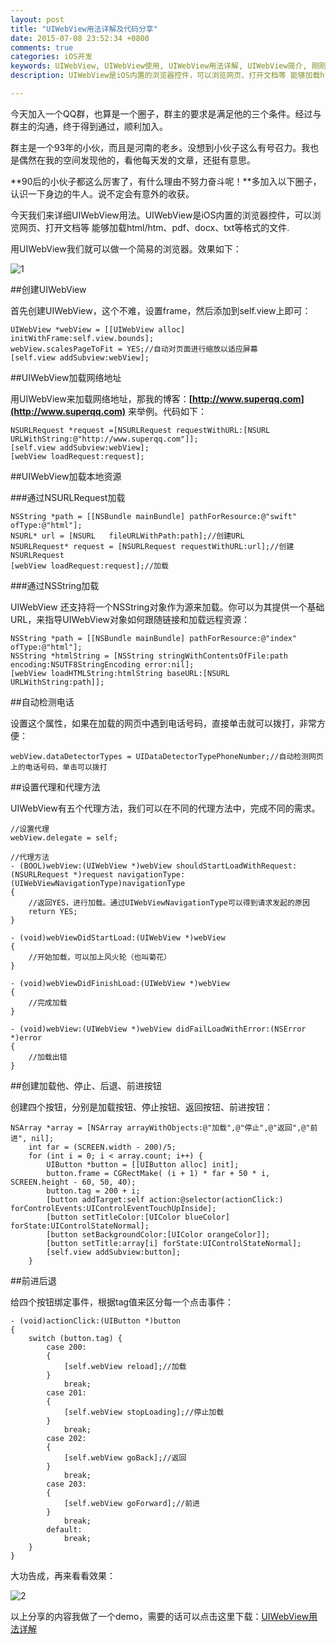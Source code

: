 ```yaml
---
layout: post
title: "UIWebView用法详解及代码分享"
date: 2015-07-08 23:52:34 +0800
comments: true
categories: iOS开发
keywords: UIWebView, UIWebView使用, UIWebView用法详解, UIWebView简介, 刚刚在线
description: UIWebView是iOS内置的浏览器控件，可以浏览网页、打开文档等 能够加载html/htm、pdf、docx、txt等格式的文件.

---
```


今天加入一个QQ群，也算是一个圈子，群主的要求是满足他的三个条件。经过与群主的沟通，终于得到通过，顺利加入。

群主是一个93年的小伙，而且是河南的老乡。没想到小伙子这么有号召力。我也是偶然在我的空间发现他的，看他每天发的文章，还挺有意思。

**90后的小伙子都这么厉害了，有什么理由不努力奋斗呢！**多加入以下圈子，认识一下身边的牛人。说不定会有意外的收获。

今天我们来详细UIWebView用法。UIWebView是iOS内置的浏览器控件，可以浏览网页、打开文档等 能够加载html/htm、pdf、docx、txt等格式的文件.

用UIWebView我们就可以做一个简易的浏览器。效果如下：

![1](http://7xjrlb.com1.z0.glb.clouddn.com/webview1.png)

 
##创建UIWebView

首先创建UIWebView，这个不难，设置frame，然后添加到self.view上即可：
 
	UIWebView *webView = [[UIWebView alloc] initWithFrame:self.view.bounds];
	webView.scalesPageToFit = YES;//自动对页面进行缩放以适应屏幕
	[self.view addSubview:webView];
    
##UIWebView加载网络地址

用UIWebView来加载网络地址，那我的博客：**[http://www.superqq.com](http://www.superqq.com)** 来举例。代码如下：
 
	NSURLRequest *request =[NSURLRequest requestWithURL:[NSURL URLWithString:@"http://www.superqq.com"]];
	[self.view addSubview:webView];
	[webView loadRequest:request];
		
##UIWebView加载本地资源
	 
###通过NSURLRequest加载
 	
    NSString *path = [[NSBundle mainBundle] pathForResource:@"swift" ofType:@"html"];
    NSURL* url = [NSURL   fileURLWithPath:path];//创建URL
    NSURLRequest* request = [NSURLRequest requestWithURL:url];//创建NSURLRequest
    [webView loadRequest:request];//加载
    
###通过NSString加载

UIWebView 还支持将一个NSString对象作为源来加载。你可以为其提供一个基础URL，来指导UIWebView对象如何跟随链接和加载远程资源： 
 
	NSString *path = [[NSBundle mainBundle] pathForResource:@"index" ofType:@"html"];
    NSString *htmlString = [NSString stringWithContentsOfFile:path encoding:NSUTF8StringEncoding error:nil];
    [webView loadHTMLString:htmlString baseURL:[NSURL URLWithString:path]];

##自动检测电话

设置这个属性，如果在加载的网页中遇到电话号码，直接单击就可以拨打，非常方便：

	webView.dataDetectorTypes = UIDataDetectorTypePhoneNumber;//自动检测网页上的电话号码，单击可以拨打
	

##设置代理和代理方法

UIWebView有五个代理方法，我们可以在不同的代理方法中，完成不同的需求。

	//设置代理
	webView.delegate = self;
	
	//代理方法
	- (BOOL)webView:(UIWebView *)webView shouldStartLoadWithRequest:(NSURLRequest *)request navigationType:(UIWebViewNavigationType)navigationType
	{
	    //返回YES，进行加载。通过UIWebViewNavigationType可以得到请求发起的原因
	    return YES;
	}
	
	- (void)webViewDidStartLoad:(UIWebView *)webView
	{
	    //开始加载，可以加上风火轮（也叫菊花）
	}
	
	- (void)webViewDidFinishLoad:(UIWebView *)webView
	{
	    //完成加载
	}
	
	- (void)webView:(UIWebView *)webView didFailLoadWithError:(NSError *)error
	{
	    //加载出错
	}
	

##创建加载他、停止、后退、前进按钮

创建四个按钮，分别是加载按钮、停止按钮、返回按钮、前进按钮：
	
	NSArray *array = [NSArray arrayWithObjects:@"加载",@"停止",@"返回",@"前进", nil];
	    int far = (SCREEN.width - 200)/5;
	    for (int i = 0; i < array.count; i++) {
	        UIButton *button = [[UIButton alloc] init];
	        button.frame = CGRectMake( (i + 1) * far + 50 * i, SCREEN.height - 60, 50, 40);
	        button.tag = 200 + i;
	        [button addTarget:self action:@selector(actionClick:) forControlEvents:UIControlEventTouchUpInside];
	        [button setTitleColor:[UIColor blueColor] forState:UIControlStateNormal];
	        [button setBackgroundColor:[UIColor orangeColor]];
	        [button setTitle:array[i] forState:UIControlStateNormal];
	        [self.view addSubview:button];
	    }

##前进后退

给四个按钮绑定事件，根据tag值来区分每一个点击事件：
		
	- (void)actionClick:(UIButton *)button
	{
	    switch (button.tag) {
	        case 200:
	        {
	            [self.webView reload];//加载
	        }
	            break;
	        case 201:
	        {
	            [self.webView stopLoading];//停止加载
	        }
	            break;
	        case 202:
	        {
	            [self.webView goBack];//返回
	        }
	            break;
	        case 203:
	        {
	            [self.webView goForward];//前进
	        }
	            break;
	        default:
	            break;
	    }
	}

大功告成，再来看看效果：

![2](http://7xjrlb.com1.z0.glb.clouddn.com/webview2.png)

以上分享的内容我做了一个demo，需要的话可以点击这里下载：[UIWebView用法详解](https://github.com/worldligang/UIWebViewDemo)
